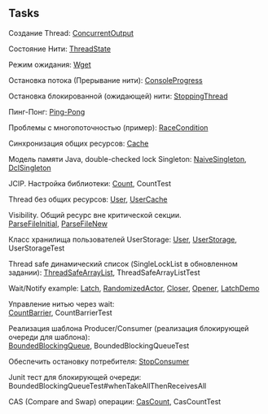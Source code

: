 Tasks
-----

Создание Thread: 
[ConcurrentOutput](demo/ConcurrentOutput.java)

Состояние Нити:
[ThreadState](demo/ThreadState.java) 

Режим ожидания:
[Wget](demo/Wget.java) 
 
Остановка потока (Прерывание нити): 
[ConsoleProgress](demo/ConsoleProgress.java)

Остановка блокированной (ожидающей) нити:
[StoppingThread](demo/StoppingThread.java)

Пинг-Понг:
[Ping-Pong](pingpong)

Проблемы с многопоточностью (пример):
[RaceCondition](demo/RaceCondition.java)

Синхронизация общих ресурсов:
[Cache](demo/Cache.java)

Модель памяти Java, double-checked lock Singleton:
[NaiveSingleton](demo/NaiveSingleton.java), 
[DclSingleton](demo/DclSingleton.java)

JCIP. Настройка библиотеки:
[Count](demo/Count.java), CountTest

Thread без общих ресурсов:
[User](resources/User.java), [UserCache](resources/UserCache.java)

Visibility. Общий ресурс вне критической секции.  
[ParseFileInitial](synchr/ParseFileInitial.java), 
[ParseFileNew](synchr/ParseFileNew.java)

Класс хранилища пользователей UserStorage:
[User](userstorage/User.java),
[UserStorage](userstorage/UserStorage.java), UserStorageTest

Thread safe динамический список (SingleLockList в обновленном задании):
[ThreadSafeArrayList](list/ThreadSafeArrayList.java), ThreadSafeArrayListTest

Wait/Notify example:
[Latch](notification/Latch.java),
[RandomizedActor](notification/RandomizedActor.java),
[Closer](notification/Closer.java),
[Opener](notification/Opener.java),
[LatchDemo](notification/LatchDemo.java)

Управление нитью через wait:  
[CountBarrier](waitnotify/CountBarrier.java), CountBarrierTest

Реализация шаблона Producer/Consumer (реализация блокирующей очереди для шаблона):  
[BoundedBlockingQueue](producerconsumer/BoundedBlockingQueue.java), BoundedBlockingQueueTest

Обеспечить остановку потребителя:
[StopConsumer](stopconsumer/StopConsumer.java)

Junit тест для блокирующей очереди: BoundedBlockingQueueTest#whenTakeAllThenReceivesAll

CAS (Compare and Swap) операции:
[CasCount](cas/CasCount.java), CasCountTest
